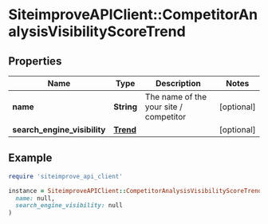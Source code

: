 # SiteimproveAPIClient::CompetitorAnalysisVisibilityScoreTrend

## Properties

| Name | Type | Description | Notes |
| ---- | ---- | ----------- | ----- |
| **name** | **String** | The name of the your site / competitor | [optional] |
| **search_engine_visibility** | [**Trend**](Trend.md) |  | [optional] |

## Example

```ruby
require 'siteimprove_api_client'

instance = SiteimproveAPIClient::CompetitorAnalysisVisibilityScoreTrend.new(
  name: null,
  search_engine_visibility: null
)
```

